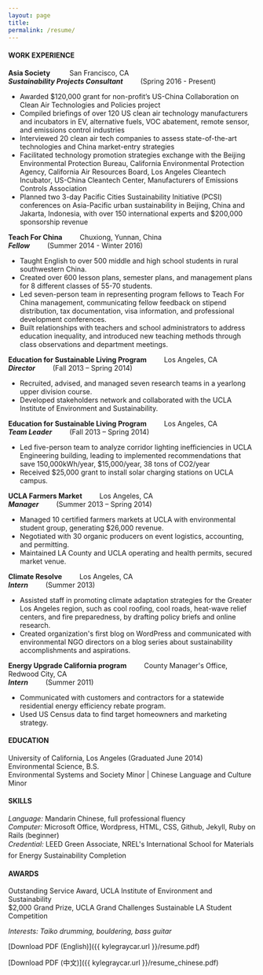 ```yaml
---
layout: page
title:
permalink: /resume/
---
```


<h4><b>WORK EXPERIENCE</b></h4>

<p class="resume"><b>Asia Society</b> &nbsp;&nbsp;&nbsp;&nbsp;&nbsp;&nbsp;&nbsp;&nbsp; San Francisco, CA
<br>
<b><i>Sustainability Projects Consultant</i></b> &nbsp;&nbsp;&nbsp;&nbsp;&nbsp;&nbsp;&nbsp;&nbsp;(Spring 2016 - Present)</p>

-	Awarded $120,000 grant for non-profit’s US-China Collaboration on Clean Air Technologies and Policies project
-	Compiled briefings of over 120 US clean air technology manufacturers and incubators in EV, alternative fuels, VOC abatement, remote sensor, and emissions control industries
-	Interviewed 20 clean air tech companies to assess state-of-the-art technologies and China market-entry strategies
-	Facilitated technology promotion strategies exchange with the Beijing Environmental Protection Bureau, California Environmental Protection Agency, California Air Resources Board, Los Angeles Cleantech Incubator, US-China Cleantech Center, Manufacturers of Emissions Controls Association
-	Planned two 3-day Pacific Cities Sustainability Initiative (PCSI) conferences on Asia-Pacific urban sustainability in Beijing, China and Jakarta, Indonesia, with over 150 international experts  and $200,000 sponsorship revenue

<p class="resume"><b>Teach For China</b> &nbsp;&nbsp;&nbsp;&nbsp;&nbsp;&nbsp;&nbsp;&nbsp;Chuxiong, Yunnan, China
<br><b><i>Fellow</i></b> &nbsp;&nbsp;&nbsp;&nbsp;&nbsp;&nbsp;&nbsp;&nbsp;(Summer 2014 - Winter 2016)</p>

-	Taught English to over 500 middle and high school students in rural southwestern China.
-	Created over 600 lesson plans, semester plans, and management plans for 8 different classes of 55-70 students.
-	Led seven-person team in representing program fellows to Teach For China management, communicating fellow feedback on stipend distribution, tax documentation, visa information, and professional development conferences.
-	Built relationships with teachers and school administrators to address education inequality, and introduced new teaching methods through class observations and department meetings.

<p class="resume"><b>Education for Sustainable Living Program</b> &nbsp;&nbsp;&nbsp;&nbsp;&nbsp;&nbsp;&nbsp;&nbsp;Los Angeles, CA
<br><b><i>Director</i></b> &nbsp;&nbsp;&nbsp;&nbsp;&nbsp;&nbsp;&nbsp;&nbsp;(Fall 2013 – Spring 2014)</p>

-	Recruited, advised, and managed seven research teams in a yearlong upper division course. 
-	Developed stakeholders network and collaborated with the UCLA Institute of Environment and Sustainability.

<p class="resume"><b>Education for Sustainable Living Program</b> &nbsp;&nbsp;&nbsp;&nbsp;&nbsp;&nbsp;&nbsp;&nbsp;Los Angeles, CA
<br><b><i>Team Leader</i></b> &nbsp;&nbsp;&nbsp;&nbsp;&nbsp;&nbsp;&nbsp;&nbsp;(Fall 2013 – Spring 2014)</p>

-	Led five-person team to analyze corridor lighting inefficiencies in UCLA Engineering building, leading to implemented recommendations that save 150,000kWh/year, $15,000/year, 38 tons of CO2/year
-	Received $25,000 grant to install solar charging stations on UCLA campus.

<p class="resume"><b>UCLA Farmers Market</b> &nbsp;&nbsp;&nbsp;&nbsp;&nbsp;&nbsp;&nbsp;&nbsp;Los Angeles, CA
<br><b><i>Manager</i></b> &nbsp;&nbsp;&nbsp;&nbsp;&nbsp;&nbsp;&nbsp;&nbsp;(Summer 2013 – Spring 2014)</p>

-	Managed 10 certified farmers markets at UCLA with environmental student group, generating $26,000 revenue.
-	Negotiated with 30 organic producers on event logistics, accounting, and permitting.
-	Maintained LA County and UCLA operating and health permits, secured market venue.

<p class="resume"><b>Climate Resolve</b> &nbsp;&nbsp;&nbsp;&nbsp;&nbsp;&nbsp;&nbsp;&nbsp;Los Angeles, CA
<br><b><i>Intern</i></b> &nbsp;&nbsp;&nbsp;&nbsp;&nbsp;&nbsp;&nbsp;&nbsp;(Summer 2013)</p>

-	Assisted staff in promoting climate adaptation strategies for the Greater Los Angeles region, such as cool roofing, cool roads, heat-wave relief centers, and fire preparedness, by drafting policy briefs and online research. 
-	Created organization's first blog on WordPress and communicated with environmental NGO directors on a blog series about sustainability accomplishments and aspirations. 

<p class="resume"><b>Energy Upgrade California program</b> &nbsp;&nbsp;&nbsp;&nbsp;&nbsp;&nbsp;&nbsp;&nbsp;County Manager's Office, Redwood City, CA
<br><b><i>Intern</i></b> &nbsp;&nbsp;&nbsp;&nbsp;&nbsp;&nbsp;&nbsp;&nbsp;(Summer 2011)</p>

-	Communicated with customers and contractors for a statewide residential energy efficiency rebate program. 
-	Used US Census data to find target homeowners and marketing strategy.


<h4><b>EDUCATION</b></h4>

University of California, Los Angeles (Graduated June 2014)
<br>Environmental Science, B.S.
<br>Environmental Systems and Society Minor | Chinese Language and Culture Minor

<h4><b>SKILLS</b></h4>

<i>Language:</i> Mandarin Chinese, full professional fluency
<br><i>Computer:</i> Microsoft Office, Wordpress, HTML, CSS, Github, Jekyll, Ruby on Rails (beginner)
<br><i>Credential:</i> LEED Green Associate&#0153;, NREL's International School for Materials for Energy Sustainability Completion<br>

<h4><b>AWARDS</b></h4>

Outstanding Service Award, UCLA Institute of Environment and Sustainability
<br>$2,000 Grand Prize, UCLA Grand Challenges Sustainable LA Student Competition

*Interests: Taiko drumming, bouldering, bass guitar*


[Download PDF (English)]({{ kylegraycar.url }}/resume.pdf)

[Download PDF (中文)]({{ kylegraycar.url }}/resume_chinese.pdf)
